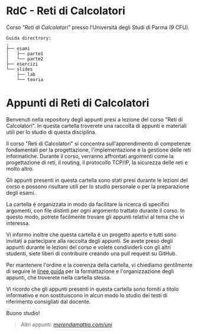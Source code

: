 # RdC - Reti di Calcolatori
Corso _"Reti di Calcolatori"_ presso l'Università degli Studi di Parma (9 CFU).

```
Guida directrory:
.
├── esami
│   ├── parte1
│   └── parte2
├── esercizi
└── slides
    ├── lab
    └── teoria
```

# Appunti di Reti di Calcolatori
Benvenuti nella repository degli appunti presi a lezione del corso "Reti di Calcolatori". In questa cartella troverete una raccolta di appunti e materiali utili per lo studio di questa disciplina.

Il corso "Reti di Calcolatori" si concentra sull'apprendimento di competenze fondamentali per la progettazione, l'implementazione e la gestione delle reti informatiche. Durante il corso, verranno affrontati argomenti come la progettazione di reti, il routing, il protocollo TCP/IP, la sicurezza delle reti e molto altro.

Gli appunti presenti in questa cartella sono stati presi durante le lezioni del corso e possono risultare utili per lo studio personale o per la preparazione degli esami.

La cartella è organizzata in modo da facilitare la ricerca di specifici argomenti, con file distinti per ogni argomento trattato durante il corso. In questo modo, potrete facilmente trovare gli appunti relativi al tema che vi interessa.

Vi informo inoltre che questa cartella è un progetto aperto e tutti sono invitati a partecipare alla raccolta degli appunti. Se avete preso degli appunti durante le lezioni del corso e volete condividerli con gli altri studenti, siete liberi di contribuire creando una pull request su GitHub.

Per mantenere l'ordine e la coerenza della cartella, vi chiediamo gentilmente di seguire le [linee guida](http://bit.ly/3lfPQiB) per la formattazione e l'organizzazione degli appunti, che troverete nella cartella stessa.

Vi ricordo che gli appunti presenti in questa cartella sono forniti a titolo informativo e non sostituiscono in alcun modo lo studio dei testi di riferimento consigliati dal docente.

Buono studio!

> Altri appunti: _[merendamattia.com/uni](https://www.merendamattia.com/uni.html)_
